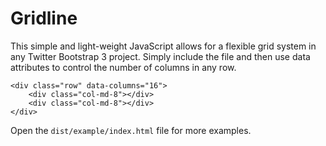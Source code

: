 Gridline
===========

This simple and light-weight JavaScript allows for a flexible grid system in any Twitter Bootstrap 3 project.
Simply include the file and then use data attributes to control the number of columns in any row.

```
<div class="row" data-columns="16">
	<div class="col-md-8"></div>
	<div class="col-md-8"></div>
</div>
```

Open the ```dist/example/index.html``` file for more examples.